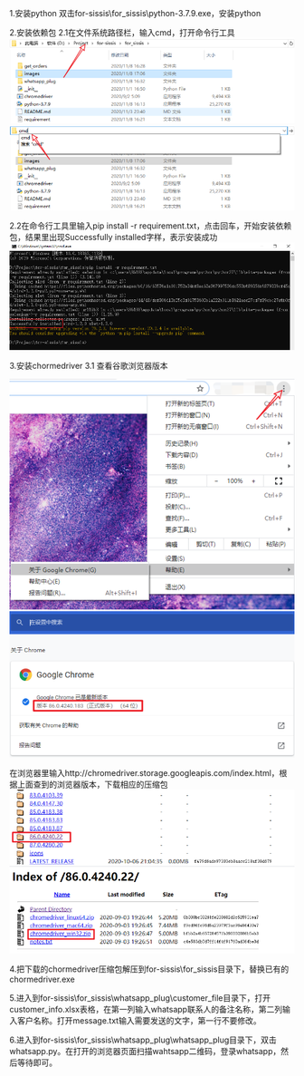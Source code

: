1.安装python
双击for-sissis\for_sissis\python-3.7.9.exe，安装python

2.安装依赖包
2.1在文件系统路径栏，输入cmd，打开命令行工具
![image](https://github.com/liuxin30/for_sissie/blob/master/images/Snipaste_2020-11-08_17-06-42.png)
![image](https://github.com/liuxin30/for_sissie/blob/master/images/Snipaste_2020-11-08_17-07-06.png)

2.2在命令行工具里输入pip install -r requirement.txt，点击回车，开始安装依赖包，结果里出现Successfully installed字样，表示安装成功
![image](https://github.com/liuxin30/for_sissie/blob/master/images/Snipaste_2020-11-08_17-08-53.png)

3.安装chormedriver
3.1 查看谷歌浏览器版本

![image](https://github.com/liuxin30/for_sissie/blob/master/images/Snipaste_2020-11-08_17-11-07.png)
![image](https://github.com/liuxin30/for_sissie/blob/master/images/Snipaste_2020-11-08_17-12-06.png)

在浏览器里输入http://chromedriver.storage.googleapis.com/index.html，根据上面查到的浏览器版本，下载相应的压缩包
![image](https://github.com/liuxin30/for_sissie/blob/master/images/Snipaste_2020-11-08_17-15-48.png)
![image](https://github.com/liuxin30/for_sissie/blob/master/images/Snipaste_2020-11-08_17-16-15.png)

4.把下载的chormedriver压缩包解压到for-sissis\for_sissis目录下，替换已有的chormedriver.exe

5.进入到for-sissis\for_sissis\whatsapp_plug\customer_file目录下，打开customer_info.xlsx表格，在第一列输入whatsapp联系人的备注名称，第二列输入客户名称。打开message.txt输入需要发送的文字，第一行不要修改。

6.进入到for-sissis\for_sissis\whatsapp_plug\whatsapp_plug目录下，双击whatsapp.py。在打开的浏览器页面扫描wahtsapp二维码，登录whatsapp，然后等待即可。
